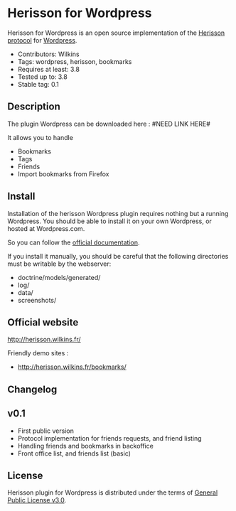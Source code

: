 Herisson for Wordpress
======================

Herisson for Wordpress is an open source implementation of the [Herisson protocol](http://herisson.wilkins.fr/) for [Wordpress](http://www.wordpress.org).

* Contributors: Wilkins
* Tags: wordpress, herisson, bookmarks
* Requires at least: 3.8
* Tested up to: 3.8
* Stable tag: 0.1


Description
-----------
The plugin Wordpress can be downloaded here : #NEED LINK HERE#

It allows you to handle
* Bookmarks
* Tags
* Friends
* Import bookmarks from Firefox


Install
-------
Installation of the herisson Wordpress plugin requires nothing but a running Wordpress.
You should be able to install it on your own Wordpress, or hosted at Wordpress.com.

So you can follow the [official documentation](http://codex.wordpress.org/Managing_Plugins#Installing_Plugins).

If you install it manually, you should be careful that the following directories must be writable by the webserver:
* doctrine/models/generated/
* log/
* data/
* screenshots/


Official website
---------
http://herisson.wilkins.fr/

Friendly demo sites :
* http://herisson.wilkins.fr/bookmarks/


Changelog
---------

v0.1
----
* First public version
* Protocol implementation for friends requests, and friend listing
* Handling friends and bookmarks in backoffice
* Front office list, and friends list (basic)


License
-------
Herisson plugin for Wordpress is distributed under the terms of [General Public License v3.0](http://www.gnu.org/licenses/quick-guide-gplv3.en.html).


